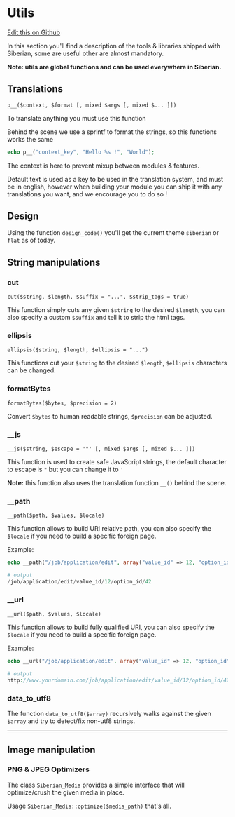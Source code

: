# Utils

[Edit this on Github](https://github.com/Xtraball/SiberianCMS-Doc/edit/master/docs/module/utils.md)

In this section you'll find a description of the tools & libraries shipped with Siberian, some are useful other are almost mandatory.

**Note: utils are global functions and can be used everywhere in Siberian.**

## Translations

`p__($context, $format [, mixed $args [, mixed $... ]])`

To translate anything you must use this function 

Behind the scene we use a sprintf to format the strings, so this functions works the same

```php
echo p__("context_key", "Hello %s !", "World");
```

The context is here to prevent mixup between modules & features.

Default text is used as a key to be used in the translation system, and must be in english, however when building your module you can ship it with any translations you want, and we encourage you to do so !

## Design

Using the function `design_code()` you'll get the current theme `siberian` or `flat` as of today.

## String manipulations

### cut

`cut($string, $length, $suffix = "...", $strip_tags = true)`

This function simply cuts any given `$string` to the desired `$length`, you can also specify a custom `$suffix` and tell it to strip the html tags.

### ellipsis

`ellipsis($string, $length, $ellipsis = "...")`

This functions cut your `$string` to the desired `$length`, `$ellipsis` characters can be changed.

### formatBytes

`formatBytes($bytes, $precision = 2)`

Convert `$bytes` to human readable strings, `$precision` can be adjusted.

### __js

`__js($string, $escape = '"' [, mixed $args [, mixed $... ]])`

This function is used to create safe JavaScript strings, the default character to escape is `"` but you can change it to `'`

**Note:** this function also uses the translation function `__()` behind the scene. 

### __path

`__path($path, $values, $locale)`

This function allows to build URI relative path, you can also specify the `$locale` if you need to build a specific foreign page.

Example:

```php
echo __path("/job/application/edit", array("value_id" => 12, "option_id" => 42));

# output
/job/application/edit/value_id/12/option_id/42
```

### __url

`__url($path, $values, $locale)`

This function allows to build fully qualified URI, you can also specify the `$locale` if you need to build a specific foreign page.

Example:

```php
echo __url("/job/application/edit", array("value_id" => 12, "option_id" => 42));

# output
http://www.yourdomain.com/job/application/edit/value_id/12/option_id/42
```

### data_to_utf8

The function `data_to_utf8($array)` recursively walks against the given `$array` and try to detect/fix non-utf8 strings.

---

## Image manipulation

### PNG & JPEG Optimizers

The class `Siberian_Media` provides a simple interface that will optimize/crush the given media in place.

Usage `Siberian_Media::optimize($media_path)` that's all.


